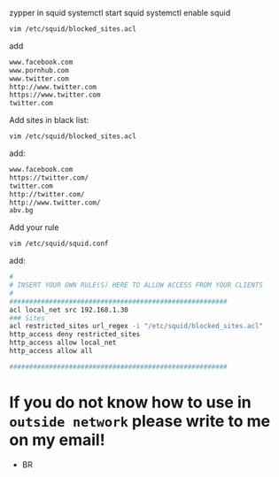 zypper in squid
systemctl start squid
systemctl enable squid

```bash
vim /etc/squid/blocked_sites.acl
``` 
 add
```bash
www.facebook.com
www.pornhub.com
www.twitter.com
http://www.twitter.com
https://www.twitter.com
twitter.com
```
Add sites in black list:
```bash
vim /etc/squid/blocked_sites.acl
```
add:
```bash
www.facebook.com
https://twitter.com/
twitter.com
http://twitter.com/
http://www.twitter.com/
abv.bg
```
Add your rule
```bash
vim /etc/squid/squid.conf
```
 add:
```bash
#
# INSERT YOUR OWN RULE(S) HERE TO ALLOW ACCESS FROM YOUR CLIENTS
#
#######################################################
acl local_net src 192.168.1.30
### Sites
acl restricted_sites url_regex -i "/etc/squid/blocked_sites.acl"
http_access deny restricted_sites
http_access allow local_net
http_access allow all

#######################################################
```
# If you do not know how to use in `outside network` please write to me on my email!
- BR 

